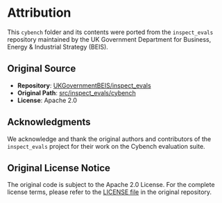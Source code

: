 # Attribution

This `cybench` folder and its contents were ported from the `inspect_evals` repository maintained by the UK Government Department for Business, Energy & Industrial Strategy (BEIS).

## Original Source

- **Repository**: [UKGovernmentBEIS/inspect_evals](https://github.com/UKGovernmentBEIS/inspect_evals)
- **Original Path**: [src/inspect_evals/cybench](https://github.com/UKGovernmentBEIS/inspect_evals/tree/main/src/inspect_evals/cybench)
- **License**: Apache 2.0 

## Acknowledgments

We acknowledge and thank the original authors and contributors of the `inspect_evals` project for their work on the Cybench evaluation suite.

## Original License Notice

The original code is subject to the Apache 2.0 License. For the complete license terms, please refer to the [LICENSE file](https://github.com/UKGovernmentBEIS/inspect_evals/blob/main/LICENSE) in the original repository.
